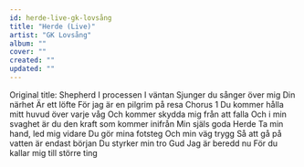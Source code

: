 ```yaml
---
id: herde-live-gk-lovsång
title: "Herde (Live)"
artist: "GK Lovsång"
album: ""
cover: ""
created: ""
updated: ""
---
```


Original title: Shepherd
I processen
I väntan
Sjunger du sånger över mig
Din närhet
Är ett löfte
För jag är en pilgrim på resa
Chorus 1
Du kommer hålla mitt huvud över varje våg
Och kommer skydda mig från att falla
Och i min svaghet är du den kraft som kommer inifrån
Min själs goda Herde
Ta min hand, led mig vidare
Du gör mina fotsteg
Och min väg trygg
Så att gå på vatten är endast början
Du styrker min tro Gud
Jag är beredd nu
För du kallar mig till större ting